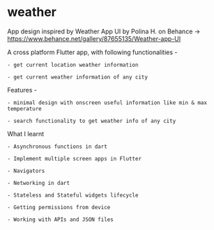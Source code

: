 # weather

App design inspired by Weather App UI by Polina H. on Behance -> https://www.behance.net/gallery/87655135/Weather-app-UI

A cross platform Flutter app, with following functionalities -

    - get current location weather information

    - get current weather information of any city

Features -
    
    - minimal design with onscreen useful information like min & max temperature
    
    - search functionality to get weather info of any city

What I learnt
    
    - Asynchronous functions in dart
    
    - Implement multiple screen apps in Flutter
    
    - Navigators 
    
    - Networking in dart
    
    - Stateless and Stateful widgets lifecycle
    
    - Getting permissions from device
    
    - Working with APIs and JSON files
